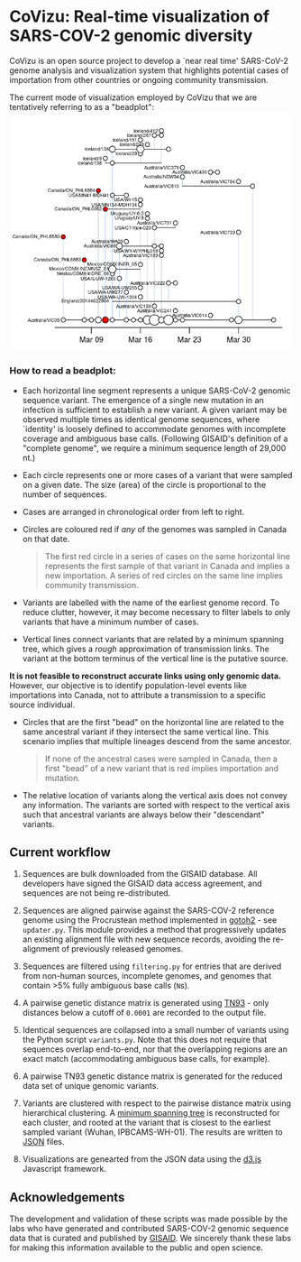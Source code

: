# CoVizu: Real-time visualization of SARS-COV-2 genomic diversity

CoVizu is an open source project to develop a `near real time' SARS-CoV-2 genome analysis and visualization system that highlights potential cases of importation from other countries or ongoing community transmission.

The current mode of visualization employed by CoVizu that we are tentatively referring to as a "beadplot":
![](vignettes/beadplot.png)


### How to read a beadplot:

* Each horizontal line segment represents a unique SARS-CoV-2 genomic sequence variant.  The emergence of a single new mutation in an infection is sufficient to establish a new variant.  A given variant may be observed multiple times as identical genome sequences, where `identity' is loosely defined to accommodate genomes with incomplete coverage and ambiguous base calls.  (Following GISAID's definition of a "complete genome", we require a minimum sequence length of 29,000 nt.)

* Each circle represents one or more cases of a variant that were sampled on a given date.  The size (area) of the circle is proportional to the number of sequences.

* Cases are arranged in chronological order from left to right.

* Circles are coloured red if *any* of the genomes was sampled in Canada on that date.

  > The first red circle in a series of cases on the same horizontal line represents the first sample of that variant in Canada and implies a new importation.  A series of red circles on the same line implies community transmission.

* Variants are labelled with the name of the earliest genome record.  To reduce clutter, however, it may become necessary to filter labels to only variants that have a minimum number of cases.

* Vertical lines connect variants that are related by a minimum spanning tree, which gives a *rough* approximation of transmission links.  The variant at the bottom terminus of the vertical line is the putative source.  

**It is not feasible to reconstruct accurate links using only genomic data.**  However, our objective is to identify population-level events like importations into Canada, not to attribute a transmission to a specific source individual.

* Circles that are the first "bead" on the horizontal line are related to the same ancestral variant if they intersect the same vertical line.  This scenario implies that multiple lineages descend from the same ancestor.

  > If none of the ancestral cases were sampled in Canada, then a first "bead" of a new variant that is red implies importation and mutation.

* The relative location of variants along the vertical axis does not convey any information.  The variants are sorted with respect to the vertical axis such that ancestral variants are always below their "descendant" variants.


## Current workflow

1. Sequences are bulk downloaded from the GISAID database.  All developers have signed the GISAID data access agreement, and sequences are not being re-distributed.

2. Sequences are aligned pairwise against the SARS-COV-2 reference genome using the Procrustean method implemented in [gotoh2](http://github.com/ArtPoon/gotoh2) - see `updater.py`.  This module provides a method that progressively updates an existing alignment file with new sequence records, avoiding the re-alignment of previously released genomes.

3. Sequences are filtered using `filtering.py` for entries that are derived from non-human sources, incomplete genomes, and genomes that contain >5% fully ambiguous base calls (`N`s).

4. A pairwise genetic distance matrix is generated using [TN93](http://github.com/veg/tn93) - only distances below a cutoff of `0.0001` are recorded to the output file.

5. Identical sequences are collapsed into a small number of variants using the Python script `variants.py`.  Note that this does not require that sequences overlap end-to-end, nor that the overlapping regions are an exact match (accommodating ambiguous base calls, for example).

6. A pairwise TN93 genetic distance matrix is generated for the reduced data set of unique genomic variants.

7. Variants are clustered with respect to the pairwise distance matrix using hierarchical clustering.  A [minimum spanning tree](https://en.wikipedia.org/wiki/Minimum_spanning_tree) is reconstructed for each cluster, and rooted at the variant that is closest to the earliest sampled variant (Wuhan, IPBCAMS-WH-01).  The results are written to [JSON](https://en.wikipedia.org/wiki/JSON) files.

8. Visualizations are genearted from the JSON data using the [d3.js](https://en.wikipedia.org/wiki/D3.js) Javascript framework.


## Acknowledgements
The development and validation of these scripts was made possible by the labs who have generated and contributed SARS-COV-2 genomic sequence data that is curated and published by [GISAID](https://www.gisaid.org/).  We sincerely thank these labs for making this information available to the public and open science.
